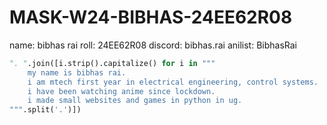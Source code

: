 # MASK-W24-BIBHAS-24EE62R08

name: bibhas rai
roll: 24EE62R08
discord: bibhas.rai
anilist: BibhasRai

```py
". ".join([i.strip().capitalize() for i in """
    my name is bibhas rai.
    i am mtech first year in electrical engineering, control systems.
    i have been watching anime since lockdown.
    i made small websites and games in python in ug.
""".split('.')])
```
